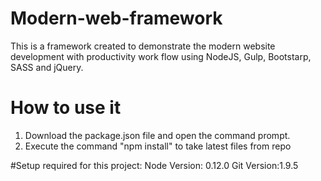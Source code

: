 # Modern-web-framework

This is a framework created to demonstrate the modern website development with productivity work flow using NodeJS, Gulp, Bootstarp, SASS and jQuery.

# How to use it
1. Download the package.json file and open the command prompt.
2. Execute the command "npm install" to take latest files from repo

#Setup required for this project:
Node Version: 0.12.0
Git Version:1.9.5
